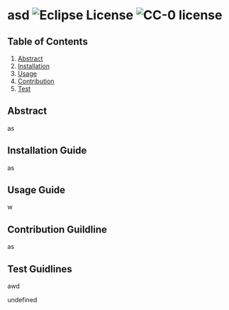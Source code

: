 
  # asd ![Eclipse License](https://img.shields.io/badge/License-EPL%201.0-red.svg) ![CC-0 license](https://img.shields.io/badge/License-CC--0-blue.svg) 
  
  
  ## Table of Contents
  1. [Abstract](#abstract)
  2. [Installation](#installation)
  3. [Usage](#usage)
  4. [Contribution](#contribution)
  5. [Test](#test)
   

  ## Abstract <a name="abstract"></a>
  as

  ## Installation Guide <a name="installation"></a>
  as

  ## Usage Guide <a name="usage"></a>
  w

  ## Contribution Guildline <a name="coontribution"></a>
  as

  ## Test Guidlines <a name="test"></a> 
  awd
  
  undefined